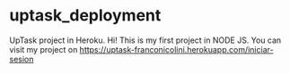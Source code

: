 # uptask_deployment
UpTask project in Heroku. Hi! This is my first project in NODE JS. You can visit my project on https://uptask-franconicolini.herokuapp.com/iniciar-sesion
